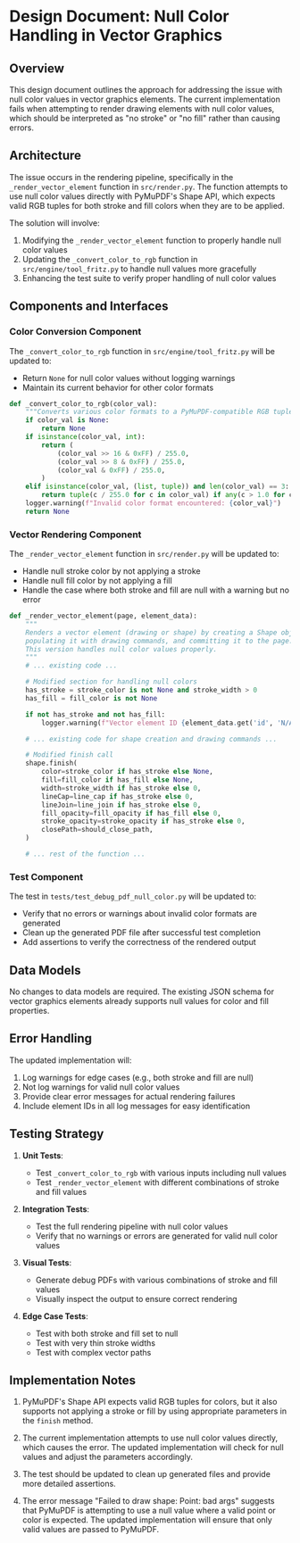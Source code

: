 # Design Document: Null Color Handling in Vector Graphics

## Overview

This design document outlines the approach for addressing the issue with null color values in vector graphics elements. The current implementation fails when attempting to render drawing elements with null color values, which should be interpreted as "no stroke" or "no fill" rather than causing errors.

## Architecture

The issue occurs in the rendering pipeline, specifically in the `_render_vector_element` function in `src/render.py`. The function attempts to use null color values directly with PyMuPDF's Shape API, which expects valid RGB tuples for both stroke and fill colors when they are to be applied.

The solution will involve:

1. Modifying the `_render_vector_element` function to properly handle null color values
2. Updating the `_convert_color_to_rgb` function in `src/engine/tool_fritz.py` to handle null values more gracefully
3. Enhancing the test suite to verify proper handling of null color values

## Components and Interfaces

### Color Conversion Component

The `_convert_color_to_rgb` function in `src/engine/tool_fritz.py` will be updated to:

- Return `None` for null color values without logging warnings
- Maintain its current behavior for other color formats

```python
def _convert_color_to_rgb(color_val):
    """Converts various color formats to a PyMuPDF-compatible RGB tuple (0.0-1.0)."""
    if color_val is None:
        return None
    if isinstance(color_val, int):
        return (
            (color_val >> 16 & 0xFF) / 255.0,
            (color_val >> 8 & 0xFF) / 255.0,
            (color_val & 0xFF) / 255.0,
        )
    elif isinstance(color_val, (list, tuple)) and len(color_val) == 3:
        return tuple(c / 255.0 for c in color_val) if any(c > 1.0 for c in color_val) else tuple(color_val)
    logger.warning(f"Invalid color format encountered: {color_val}")
    return None
```

### Vector Rendering Component

The `_render_vector_element` function in `src/render.py` will be updated to:

- Handle null stroke color by not applying a stroke
- Handle null fill color by not applying a fill
- Handle the case where both stroke and fill are null with a warning but no error

```python
def _render_vector_element(page, element_data):
    """
    Renders a vector element (drawing or shape) by creating a Shape object,
    populating it with drawing commands, and committing it to the page.
    This version handles null color values properly.
    """
    # ... existing code ...

    # Modified section for handling null colors
    has_stroke = stroke_color is not None and stroke_width > 0
    has_fill = fill_color is not None

    if not has_stroke and not has_fill:
        logger.warning(f"Vector element ID {element_data.get('id', 'N/A')} has neither stroke nor fill. Rendering as invisible shape.")

    # ... existing code for shape creation and drawing commands ...

    # Modified finish call
    shape.finish(
        color=stroke_color if has_stroke else None,
        fill=fill_color if has_fill else None,
        width=stroke_width if has_stroke else 0,
        lineCap=line_cap if has_stroke else 0,
        lineJoin=line_join if has_stroke else 0,
        fill_opacity=fill_opacity if has_fill else 0,
        stroke_opacity=stroke_opacity if has_stroke else 0,
        closePath=should_close_path,
    )

    # ... rest of the function ...
```

### Test Component

The test in `tests/test_debug_pdf_null_color.py` will be updated to:

- Verify that no errors or warnings about invalid color formats are generated
- Clean up the generated PDF file after successful test completion
- Add assertions to verify the correctness of the rendered output

## Data Models

No changes to data models are required. The existing JSON schema for vector graphics elements already supports null values for color and fill properties.

## Error Handling

The updated implementation will:

1. Log warnings for edge cases (e.g., both stroke and fill are null)
2. Not log warnings for valid null color values
3. Provide clear error messages for actual rendering failures
4. Include element IDs in all log messages for easy identification

## Testing Strategy

1. **Unit Tests**:
   - Test `_convert_color_to_rgb` with various inputs including null values
   - Test `_render_vector_element` with different combinations of stroke and fill values

2. **Integration Tests**:
   - Test the full rendering pipeline with null color values
   - Verify that no warnings or errors are generated for valid null color values

3. **Visual Tests**:
   - Generate debug PDFs with various combinations of stroke and fill values
   - Visually inspect the output to ensure correct rendering

4. **Edge Case Tests**:
   - Test with both stroke and fill set to null
   - Test with very thin stroke widths
   - Test with complex vector paths

## Implementation Notes

1. PyMuPDF's Shape API expects valid RGB tuples for colors, but it also supports not applying a stroke or fill by using appropriate parameters in the `finish` method.

2. The current implementation attempts to use null color values directly, which causes the error. The updated implementation will check for null values and adjust the parameters accordingly.

3. The test should be updated to clean up generated files and provide more detailed assertions.

4. The error message "Failed to draw shape: Point: bad args" suggests that PyMuPDF is attempting to use a null value where a valid point or color is expected. The updated implementation will ensure that only valid values are passed to PyMuPDF.
